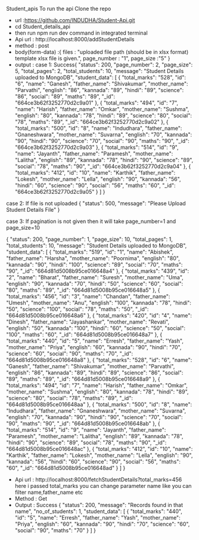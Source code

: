 Student_apis
To run the api
Clone the repo

- url :https://github.com/INDUDHA/Student-Api.git
- cd Student_details_api
- then run npm run dev command in integrated terminal
- Api url : http://localhost:8000/addStudentDetails
- method : post
- body(form-data) :{
  files : "uploaded file path (should be in xlsx format) template xlsx file is given.",
  page_number : "1",
  page_size :"5"
  }
- output : 
case 1: Success{
    "status": 200,
    "page_number": 2,
    "page_size": 5,
    "total_pages": 2,
    "total_students": 10,
    "message": "Student Details uploaded to MongoDB",
    "student_data": [
        {
            "total_marks": "528",
            "id": "6",
            "name": "Ganesh",
            "father_name": "Shivakumar",
            "mother_name": "Parvathi",
            "english": "86",
            "kannada": "89",
            "hindi": "89",
            "science": "86",
            "social": "89",
            "maths": "89",
            "_id": "664ce3b62f3252770d2c9a01"
        },
        {
            "total_marks": "494",
            "id": "7",
            "name": "Harish",
            "father_name": "Omkar",
            "mother_name": "Sushma",
            "english": "80",
            "kannada": "78",
            "hindi": "89",
            "science": "80",
            "social": "78",
            "maths": "89",
            "_id": "664ce3b62f3252770d2c9a02"
        },
        {
            "total_marks": "500",
            "id": "8",
            "name": "Indudhara",
            "father_name": "Gnaneshwara",
            "mother_name": "Suvarna",
            "english": "70",
            "kannada": "90",
            "hindi": "90",
            "science": "70",
            "social": "90",
            "maths": "90",
            "_id": "664ce3b62f3252770d2c9a03"
        },
        {
            "total_marks": "514",
            "id": "9",
            "name": "Jayanth",
            "father_name": "Paramesh",
            "mother_name": "Lalitha",
            "english": "89",
            "kannada": "78",
            "hindi": "90",
            "science": "89",
            "social": "78",
            "maths": "90",
            "_id": "664ce3b62f3252770d2c9a04"
        },
        {
            "total_marks": "412",
            "id": "10",
            "name": "Karthik",
            "father_name": "Lokesh",
            "mother_name": "Lella",
            "english": "90",
            "kannada": "56",
            "hindi": "60",
            "science": "90",
            "social": "56",
            "maths": "60",
            "_id": "664ce3b62f3252770d2c9a05"
        }
    ]
}

case 2: If file is not uploaded 
{
    "status": 500,
    "message": "Please Upload Student Details File"
}

case 3: If pagination is not given then it will take page_number=1 and page_size=10

{
    "status": 200,
    "page_number": 1,
    "page_size": 10,
    "total_pages": 1,
    "total_students": 10,
    "message": "Student Details uploaded to MongoDB",
    "student_data": [
        {
            "total_marks": "519",
            "id": "1",
            "name": "Abishek",
            "father_name": "Harsha",
            "mother_name": "Poornima",
            "english": "80",
            "kannada": "90",
            "hindi": "100",
            "science": "89",
            "social": "70",
            "maths": "90",
            "_id": "664d81d5008b95ce016648a4"
        },
        {
            "total_marks": "439",
            "id": "2",
            "name": "Bharat",
            "father_name": "Suresh",
            "mother_name": "Uma",
            "english": "90",
            "kannada": "70",
            "hindi": "50",
            "science": "60",
            "social": "80",
            "maths": "89",
            "_id": "664d81d5008b95ce016648a5"
        },
        {
            "total_marks": "456",
            "id": "3",
            "name": "Chandan",
            "father_name": "Umesh",
            "mother_name": "Anu",
            "english": "100",
            "kannada": "78",
            "hindi": "50",
            "science": "100",
            "social": "78",
            "maths": "50",
            "_id": "664d81d5008b95ce016648a6"
        },
        {
            "total_marks": "420",
            "id": "4",
            "name": "Dinesh",
            "father_name": "Jayashankar",
            "mother_name": "Revati",
            "english": "50",
            "kannada": "100",
            "hindi": "60",
            "science": "50",
            "social": "100",
            "maths": "60",
            "_id": "664d81d5008b95ce016648a7"
        },
        {
            "total_marks": "440",
            "id": "5",
            "name": "Erresh",
            "father_name": "Yash",
            "mother_name": "Priya",
            "english": "60",
            "kannada": "90",
            "hindi": "70",
            "science": "60",
            "social": "90",
            "maths": "70",
            "_id": "664d81d5008b95ce016648a8"
        },
        {
            "total_marks": "528",
            "id": "6",
            "name": "Ganesh",
            "father_name": "Shivakumar",
            "mother_name": "Parvathi",
            "english": "86",
            "kannada": "89",
            "hindi": "89",
            "science": "86",
            "social": "89",
            "maths": "89",
            "_id": "664d81d5008b95ce016648a9"
        },
        {
            "total_marks": "494",
            "id": "7",
            "name": "Harish",
            "father_name": "Omkar",
            "mother_name": "Sushma",
            "english": "80",
            "kannada": "78",
            "hindi": "89",
            "science": "80",
            "social": "78",
            "maths": "89",
            "_id": "664d81d5008b95ce016648aa"
        },
        {
            "total_marks": "500",
            "id": "8",
            "name": "Indudhara",
            "father_name": "Gnaneshwara",
            "mother_name": "Suvarna",
            "english": "70",
            "kannada": "90",
            "hindi": "90",
            "science": "70",
            "social": "90",
            "maths": "90",
            "_id": "664d81d5008b95ce016648ab"
        },
        {
            "total_marks": "514",
            "id": "9",
            "name": "Jayanth",
            "father_name": "Paramesh",
            "mother_name": "Lalitha",
            "english": "89",
            "kannada": "78",
            "hindi": "90",
            "science": "89",
            "social": "78",
            "maths": "90",
            "_id": "664d81d5008b95ce016648ac"
        },
        {
            "total_marks": "412",
            "id": "10",
            "name": "Karthik",
            "father_name": "Lokesh",
            "mother_name": "Lella",
            "english": "90",
            "kannada": "56",
            "hindi": "60",
            "science": "90",
            "social": "56",
            "maths": "60",
            "_id": "664d81d5008b95ce016648ad"
        }
    ]
}
  
- Api url : http://localhost:8000/fetchStudentDetails?total_marks=456
here i passed total_marks you can change parameter name like you can filter name,father_name etc
- Method : Get
- Output : Success {
  "status": 200,
  "message": "Records found in that name",
  "no_of_students": 1,
  "student_data": [
  {
  "total_marks": "440",
  "id": "5",
  "name": "Erresh",
  "father_name": "Yash",
  "mother_name": "Priya",
  "english": "60",
  "kannada": "90",
  "hindi": "70",
  "science": "60",
  "social": "90",
  "maths": "70"
  }
  ]
  }

